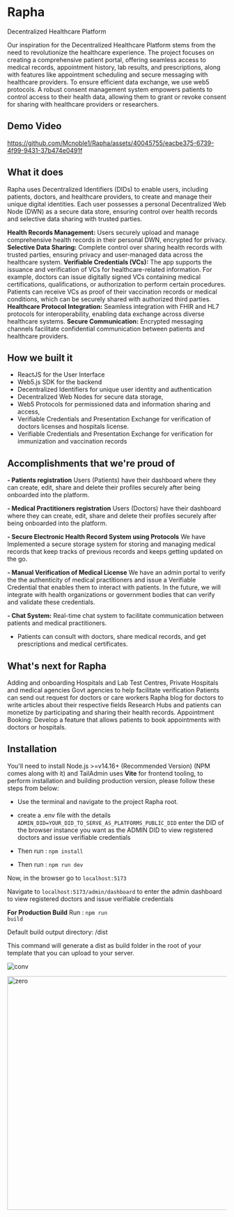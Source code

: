 # Rapha
Decentralized Healthcare Platform 

Our inspiration for the Decentralized Healthcare Platform stems from the need to revolutionize the healthcare experience. The project focuses on creating a comprehensive patient portal, offering seamless access to medical records, appointment history, lab results, and prescriptions, along with features like appointment scheduling and secure messaging with healthcare providers. To ensure efficient data exchange, we use web5 protocols. A robust consent management system empowers patients to control access to their health data, allowing them to grant or revoke consent for sharing with healthcare providers or researchers.

## Demo Video
https://github.com/Mcnoble1/Rapha/assets/40045755/eacbe375-6739-4f99-9431-37b474e0491f



## What it does
Rapha uses Decentralized Identifiers (DIDs) to enable users, including patients, doctors, and healthcare providers, to create and manage their unique digital identities. Each user possesses a personal Decentralized Web Node (DWN) as a secure data store, ensuring control over health records and selective data sharing with trusted parties. 

**Health Records Management:** Users securely upload and manage comprehensive health records in their personal DWN, encrypted for privacy.
**Selective Data Sharing:** Complete control over sharing health records with trusted parties, ensuring privacy and user-managed data across the healthcare system.
**Verifiable Credentials (VCs):** The app supports the issuance and verification of VCs for healthcare-related information. For example, doctors can issue digitally signed VCs containing medical certifications, qualifications, or authorization to perform certain procedures. Patients can receive VCs as proof of their vaccination records or medical conditions, which can be securely shared with authorized third parties.
**Healthcare Protocol Integration:** Seamless integration with FHIR and HL7 protocols for interoperability, enabling data exchange across diverse healthcare systems.
**Secure Communication:** Encrypted messaging channels facilitate confidential communication between patients and healthcare providers.

## How we built it
- ReactJS for the User Interface
- Web5.js SDK for the backend 
- Decentralized Identifiers for unique user identity and authentication
- Decentralized Web Nodes for secure data storage, 
- Web5 Protocols for permissioned data and information sharing and access, 
- Verifiable Credentials and Presentation Exchange for verification of doctors licenses and hospitals license.
- Verifiable Credentials and Presentation Exchange for verification for immunization and vaccination records

## Accomplishments that we're proud of
**- Patients registration**
Users (Patients) have their dashboard where they can create, edit, share and delete their profiles securely after being onboarded into the platform.

**- Medical Practitioners registration**
Users (Doctors) have their dashboard where they can create, edit, share and delete their profiles securely after being onboarded into the platform.

**- Secure Electronic Health Record System using Protocols**
We have Implemented a secure storage system for storing and managing medical records that keep tracks of previous records and keeps getting updated on the go.

**- Manual Verification of Medical License**
We have an admin portal to verify the the authenticity of medical practitioners and issue a Verifiable Credential that enables them to interact with patients. In the future, we will integrate with health organizations or government bodies that can verify and validate these credentials.

**- Chat System:**
Real-time chat system to facilitate communication between patients and medical practitioners.

- Patients can consult with doctors, share medical records, and get prescriptions and medical certificates.

## What's next for Rapha
Adding and onboarding Hospitals and Lab Test Centres, Private Hospitals and medical agencies
Govt agencies to help facilitate verification
Patients can send out request for doctors or care workers
Rapha blog for doctors to write articles about their respective fields
Research Hubs and patients can monetize by participating and sharing their health records.
Appointment Booking:
Develop a feature that allows patients to book appointments with doctors or hospitals.

## Installation

You'll need to install Node.js >=v14.16+ (Recommended Version) (NPM comes along with it) and TailAdmin uses **Vite** for frontend tooling, to perform installation and building production version, please follow these steps from below:

- Use the terminal and navigate to the project Rapha root.

- create a .env file with the details <code>ADMIN_DID=YOUR_DID_TO_SERVE_AS_PLATFORMS_PUBLIC_DID</code>
  enter the DID of the browser instance you want as the ADMIN DID to view registered doctors and issue verifiable credentials

- Then run : <code>npm install</code>

- Then run : <code>npm run dev</code>

Now, in the browser go to <code>localhost:5173</code>

Navigate to <code>localhost:5173/admin/dashboard</code> to enter the admin dashboard to view registered doctors and issue verifiable credentials


**For Production Build**
Run : <code>npm run build</code>

Default build output directory: /dist

This command will generate a dist as build folder in the root of your template that you can upload to your server.

![conv](https://github.com/Mcnoble1/Rapha-Convex/assets/40045755/62868231-f7dc-48ae-8cf6-bf918cb7602d)

<img width="536" alt="zero" src="https://github.com/Mcnoble1/Rapha-Convex/assets/40045755/8b8e8f66-aebd-49db-9eb5-d2f8728a97cd">


